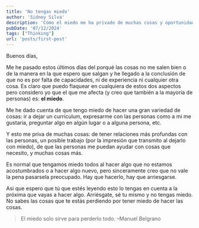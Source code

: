 ```yaml
---
title: 'No tengas miedo'
author: 'Sidney Silva'
description: 'Cómo el miedo me ha privado de muchas cosas y oportunidades.'
pubDate: '07/12/2024'
tags: ["Thinking"]
url: 'posts/first-post'
---
```


Buenos días,

Me he pasado estos últimos dias del porqué las cosas no me salen bien o de la manera en la que espero que salgan y he llegado a la conclusión de que no es por falta de capacidades, ni de experiencia ni cualquier otra cosa. Es claro que puedo flaquear en cualquiera de estos dos aspectos pero considero yo que el que me afecta (y creo que también a la mayoría de personas) es: **el miedo**. 

Me he dado cuenta de que tengo miedo de hacer una gran variedad de cosas: ir a dejar un currículum, expresarme con las personas como a mi me gustaria, preguntar algo en algún lugar o a alguna persona, etc.

Y esto me priva de muchas cosas: de tener relaciones más profundas con las personas, un posible trabajo (por la impresión que transmito al dejarlo con miedo), de que las personas me puedan ayudar con cosas que necesito, y muchas cosas más.

Es normal que tengamos miedo todos al hacer algo que no estamos acostumbrados o a hacer algo nuevo, pero sinceramente creo que no vale la pena pasarsela preocupado. Hay que hacerlo, hay que arriesgarse.

Asi que espero que tú que estés leyendo esto lo tengas en cuenta a la próxima que vayas a hacer algo. Arriésgate, sé tu mismo y no tengas miedo. No sabes las cosas que te estás perdiendo por tener miedo de hacer las cosas.

> El miedo solo sirve para perderlo todo. –Manuel Belgrano
